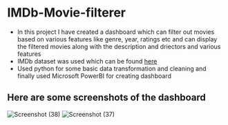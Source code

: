 # IMDb-Movie-filterer
- In this project I have created a dashboard which can filter out movies based on various features like genre, year, ratings etc and can display the filtered movies along with the description and driectors and various features
- IMDb dataset was used which can be found [here](https://www.kaggle.com/stefanoleone992/imdb-extensive-dataset)
- Used python for some basic data transformation and cleaning and finally used Microsoft PowerBI for creating dashboard 

## Here are some screenshots of the dashboard
![Screenshot (38)](https://user-images.githubusercontent.com/69520073/113863995-fdf65f00-97c7-11eb-828b-4c1a3f82cfd7.png)
![Screenshot (37)](https://user-images.githubusercontent.com/69520073/113864096-1c5c5a80-97c8-11eb-8991-8fd77678fc89.png)



